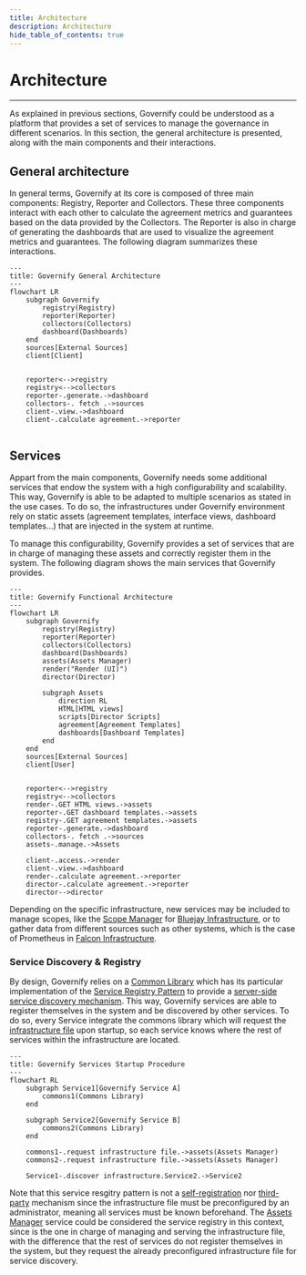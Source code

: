```yaml
---
title: Architecture
description: Architecture
hide_table_of_contents: true
---
```


# Architecture

---

As explained in previous sections, Governify could be understood as a platform that provides a set of services to manage the governance in different scenarios. In this section, the general architecture is presented, along with the main components and their interactions.

## General architecture

In general terms, Governify at its core is composed of three main components: Registry, Reporter and Collectors. These three components interact with each other to calculate the agreement metrics and guarantees based on the data provided by the Collectors. The Reporter is also in charge of generating the dashboards that are used to visualize the agreement metrics and guarantees. The following diagram summarizes these interactions.

```mermaid
---
title: Governify General Architecture
---
flowchart LR
    subgraph Governify
        registry(Registry)
        reporter(Reporter)
        collectors(Collectors)
        dashboard(Dashboards)
    end
    sources[External Sources]
    client[Client]


    reporter<-->registry
    registry<-->collectors
    reporter-.generate.->dashboard
    collectors-. fetch .->sources
    client-.view.->dashboard
    client-.calculate agreement.->reporter
    
```

## Services

Appart from the main components, Governify needs some additional services that endow the system with a high configurability and scalability. This way, Governify is able to be adapted to multiple scenarios as stated in the use cases. To do so, the infrastructures under Governify environment rely on static assets (agreement templates, interface views, dashboard templates...) that are injected in the system at runtime.

To manage this configurability, Governify provides a set of services that are in charge of managing these assets and correctly register them in the system. The following diagram shows the main services that Governify provides.

```mermaid
---
title: Governify Functional Architecture
---
flowchart LR
    subgraph Governify
        registry(Registry)
        reporter(Reporter)
        collectors(Collectors)
        dashboard(Dashboards)
        assets(Assets Manager)
        render("Render (UI)")
        director(Director)

        subgraph Assets
            direction RL
            HTML[HTML views]
            scripts[Director Scripts]
            agreement[Agreement Templates]
            dashboards[Dashboard Templates]
        end
    end
    sources[External Sources]
    client[User]


    reporter<-->registry
    registry<-->collectors
    render-.GET HTML views.->assets
    reporter-.GET dashboard templates.->assets
    registry-.GET agreement templates.->assets
    reporter-.generate.->dashboard
    collectors-. fetch .->sources
    assets-.manage.->Assets

    client-.access.->render
    client-.view.->dashboard
    render-.calculate agreement.->reporter
    director-.calculate agreement.->reporter
    director-->director
```

Depending on the specific infrastructure, new services may be included to manage scopes, like the [Scope Manager](/development/services/scopes-manager.md) for [Bluejay Infrastructure](https://docs.bluejay.governify.io), or to gather data from different sources such as other systems, which is the case of Prometheus in [Falcon Infrastructure](https://docs.falcon.governify.io).

### Service Discovery & Registry

By design, Governify relies on a [Common Library](/development/tooling/commons-library.md) which has its particular implementation of the [Service Registry Pattern](https://microservices.io/patterns/service-registry.html) to provide a [server-side service discovery mechanism](https://microservices.io/patterns/server-side-discovery.html). This way, Governify services are able to register themselves in the system and be discovered by other services. To do so, every Service integrate the commons library which will request the [infrastructure file](http://localhost:3000/development/services/assets-manager#infrastructureyaml) upon startup, so each service knows where the rest of services within the infrastructure are located.

```mermaid
---
title: Governify Services Startup Procedure
---
flowchart RL
    subgraph Service1[Governify Service A]
        commons1(Commons Library)
    end

    subgraph Service2[Governify Service B]
        commons2(Commons Library)
    end

    commons1-.request infrastructure file.->assets(Assets Manager)
    commons2-.request infrastructure file.->assets(Assets Manager)

    Service1-.discover infrastructure.Service2.->Service2
```

Note that this service resgitry pattern is not a [self-registration](https://microservices.io/patterns/self-registration.html) nor [third-party](https://microservices.io/patterns/3rd-party-registration.html) mechanism since the infrastructure file must be preconfigured by an administrator, meaning all services must be known beforehand. The [Assets Manager](/development/services/assets-manager.md) service could be considered the service registry in this context, since is the one in charge of managing and serving the infrastructure file, with the difference that the rest of services do not register themselves in the system, but they request the already preconfigured infrastructure file for service discovery.
